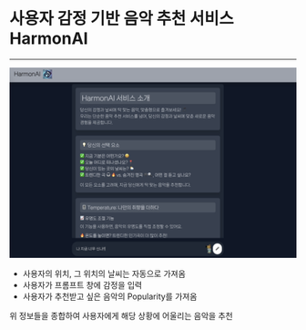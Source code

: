 # 사용자 감정 기반 음악 추천 서비스 HarmonAI

---

![01.png](/01.png)

- 사용자의 위치, 그 위치의 날씨는 자동으로 가져옴
- 사용자가 프롬프트 창에 감정을 입력
- 사용자가 추천받고 싶은 음악의 Popularity를 가져옴

위 정보들을 종합하여 사용자에게 해당 상황에 어울리는 음악을 추천
